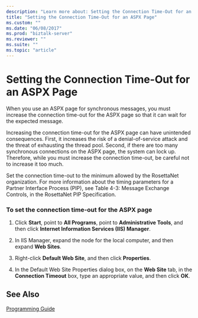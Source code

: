 ```yaml
---
description: "Learn more about: Setting the Connection Time-Out for an ASPX Page"
title: "Setting the Connection Time-Out for an ASPX Page"
ms.custom: ""
ms.date: "06/08/2017"
ms.prod: "biztalk-server"
ms.reviewer: ""
ms.suite: ""
ms.topic: "article"
---
```

# Setting the Connection Time-Out for an ASPX Page
When you use an ASPX page for synchronous messages, you must increase the connection time-out for the ASPX page so that it can wait for the expected message.  
  
 Increasing the connection time-out for the ASPX page can have unintended consequences. First, it increases the risk of a denial-of-service attack and the threat of exhausting the thread pool. Second, if there are too many synchronous connections on the ASPX page, the system can lock up. Therefore, while you must increase the connection time-out, be careful not to increase it too much.  
  
 Set the connection time-out to the minimum allowed by the RosettaNet organization. For more information about the timing parameters for a Partner Interface Process (PIP), see Table 4-3: Message Exchange Controls, in the RosettaNet PIP Specification.  
  
### To set the connection time-out for the ASPX page  
  
1.  Click **Start**, point to **All Programs**, point to **Administrative Tools**, and then click **Internet Information Services (IIS) Manager**.  
  
2.  In IIS Manager, expand the node for the local computer, and then expand **Web Sites**.  
  
3.  Right-click **Default Web Site**, and then click **Properties**.  
  
4.  In the Default Web Site Properties dialog box, on the **Web Site** tab, in the **Connection Timeout** box, type an appropriate value, and then click **OK**.  
  
## See Also  
 [Programming Guide](../../adapters-and-accelerators/accelerator-rosettanet/programming-guide2.md)
